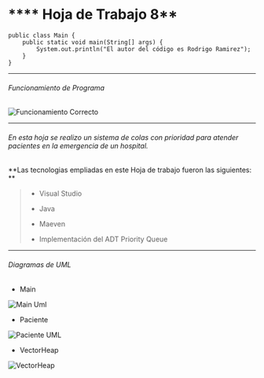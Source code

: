 # **** Hoja de Trabajo 8**

```
public class Main {
    public static void main(String[] args) {
        System.out.println("El autor del código es Rodrigo Ramirez");
    }
}
```

---

###### Funcionamiento de Programa

![Funcionamiento Correcto ](https://github.com/Guallitoprogra/HDT8-/assets/131787074/0259a9ab-647d-4c3e-9736-dea6faa84efe)


---

###### En esta hoja  se realizo  un sistema de colas con prioridad para atender pacientes en la emergencia de un hospital.

**Las tecnologias empliadas en este Hoja de trabajo fueron las siguientes: **

> - Visual Studio 
> 
> - Java
> 
> - Maeven
> 
> - Implementación del ADT Priority Queue

---

###### Diagramas de UML

- Main

![Main Uml](https://github.com/Guallitoprogra/HDT8-/assets/131787074/1764ef80-5dfc-4090-abad-dce1c76512fc)

- Paciente 
  
 ![Paciente UML ](https://github.com/Guallitoprogra/HDT8-/assets/131787074/499ebe31-b3a7-43ca-be8c-ee1f94c86540)

- VectorHeap
  
![VectorHeap ](https://github.com/Guallitoprogra/HDT8-/assets/131787074/bb7ba815-3012-47a5-9638-b9567762281a)
